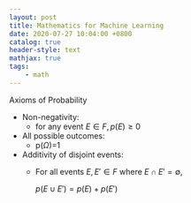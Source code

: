 ```yaml
---
layout: post
title: Mathematics for Machine Learning
date: 2020-07-27 10:04:00 +0800
catalog: true
header-style: text
mathjax: true
tags:
    - math
---
```


Axioms of Probability  
* Non-negativity:
  * for any event $E \in F, p(E) \geq 0$
* All possible outcomes:
  * p($\Omega$)=1
* Additivity of disjoint events:
  * For all events $E, E' \in F$ where $E \cap E' = \emptyset$,
  
    $p(E \cup E') = p(E)+p(E')$  

